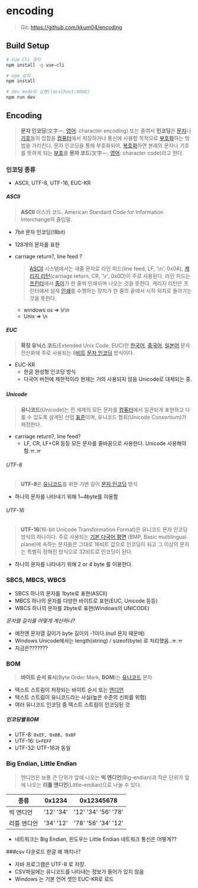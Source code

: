 #  encoding

> Git: https://github.com/kkum04/encoding

## Build Setup

``` bash
# Vue Cli 설치
npm install -g vue-cli

# npm 설치
npm install

# dev mode로 실행(localhost:8080)
npm run dev
```

## Encoding

> **문자 인코딩**(文字―, [영어](https://ko.wikipedia.org/wiki/%EC%98%81%EC%96%B4): character encoding) 또는 줄여서 **인코딩**은 [문자](https://ko.wikipedia.org/wiki/%EB%AC%B8%EC%9E%90)나 [기호](https://ko.wikipedia.org/wiki/%EA%B8%B0%ED%98%B8)들의 집합을 [컴퓨터](https://ko.wikipedia.org/wiki/%EC%BB%B4%ED%93%A8%ED%84%B0)에서 저장하거나 통신에 사용할 목적으로 [부호화](https://ko.wikipedia.org/wiki/%EB%B6%80%ED%98%B8%ED%99%94)하는 방법을 가리킨다. 문자 인코딩을 통해 부호화되어, [복호화](https://ko.wikipedia.org/wiki/%EB%B3%B5%ED%98%B8%ED%99%94)하면 본래의 문자나 기호를 뜻하게 되는 [부호](https://ko.wikipedia.org/wiki/%EB%B6%80%ED%98%B8_(%EC%A0%95%EB%B3%B4))를 **문자 코드**(文字―, [영어](https://ko.wikipedia.org/wiki/%EC%98%81%EC%96%B4): character code)라고 한다.



### 인코딩 종류

- ASCII, UTF-8, UTF-16, EUC-KR

##### ASCII

> **ASCII** 아스키 코드. American Standard Code for Information Interchange의 줄임말.

- 7bit 문자 인코딩(!8bit)

- 128개의 문자를 표현

- carriage return?, line feed ?

  > [ASCII](https://ko.wikipedia.org/wiki/ASCII) 시스템에서는 새줄 문자로 라인 피드(line feed, LF, '\n', 0x0A), [캐리지 리턴](https://ko.wikipedia.org/wiki/%EC%BA%90%EB%A6%AC%EC%A7%80_%EB%A6%AC%ED%84%B4)(carriage return, CR, '\r', 0x0D)이 주로 사용된다. 라인 피드는 [프린터](https://ko.wikipedia.org/wiki/%ED%94%84%EB%A6%B0%ED%84%B0)에서 [종이](https://ko.wikipedia.org/wiki/%EC%A2%85%EC%9D%B4)가 한 줄씩 인쇄되며 나오는 것을 뜻한다. 캐리지 리턴은 프린터에서 실제 [인쇄](https://ko.wikipedia.org/wiki/%EC%9D%B8%EC%87%84)를 수행하는 장치가 한 줄의 끝에서 시작 위치로 돌아가는 것을 뜻한다. 

  - windows os => \r\n 
  - Unix => \n

##### EUC

> **확장 유닉스 코드**(Extended Unix Code, EUC)란 [한국어](https://ko.wikipedia.org/wiki/%ED%95%9C%EA%B5%AD%EC%96%B4), [중국어](https://ko.wikipedia.org/wiki/%EC%A4%91%EA%B5%AD%EC%96%B4), [일본어](https://ko.wikipedia.org/wiki/%EC%9D%BC%EB%B3%B8%EC%96%B4) 문자 전산화에 주로 사용되는 8[비트](https://ko.wikipedia.org/wiki/%EB%B9%84%ED%8A%B8) [문자 인코딩](https://ko.wikipedia.org/wiki/%EB%AC%B8%EC%9E%90_%EC%9D%B8%EC%BD%94%EB%94%A9) 방식이다.

- EUC-KR
  - 한글 완성형 인코딩 방식
  - 다국어 버전에 제한적이라 현재는 거의 사용되지 않음 Unicode로 대체되는 중.

### 

 ##### Unicode

> **유니코드**(Unicode)는 전 세계의 모든 문자를 [컴퓨터](https://ko.wikipedia.org/wiki/%EC%BB%B4%ED%93%A8%ED%84%B0)에서 일관되게 표현하고 다룰 수 있도록 설계된 산업 [표준](https://ko.wikipedia.org/wiki/%ED%91%9C%EC%A4%80)이며, 유니코드 협회(Unicode Consortium)가 제정한다. 

- carriage return?, line feed?
  - LF, CR, LF+CR 등등 모든 문자를 줄바꿈으로 사용한다. Unicode 사용해야 함.ㅠ.ㅠ

###### UTF-8

> **UTF-8**은 [유니코드](https://ko.wikipedia.org/wiki/%EC%9C%A0%EB%8B%88%EC%BD%94%EB%93%9C)를 위한 가변 길이 [문자 인코딩](https://ko.wikipedia.org/wiki/%EB%AC%B8%EC%9E%90_%EC%9D%B8%EC%BD%94%EB%94%A9) 방식

- 하나의 문자를 나타내기 위해 1~4byte를 이용함



###### UTF-16

> **UTF-16**(16-bit Unicode Transformation Format)은 유니코드 문자 인코딩 방식의 하나이다. 주로 사용되는 [기본 다국어 평면](https://ko.wikipedia.org/wiki/%EA%B8%B0%EB%B3%B8_%EB%8B%A4%EA%B5%AD%EC%96%B4_%ED%8F%89%EB%A9%B4) (BMP, Basic multilingual plane)에 속하는 문자들은 그대로 16비트 값으로 인코딩이 되고 그 이상의 문자는 특별히 정해진 방식으로 32비트로 인코딩이 된다.

- 하나의 문자를 나타내기 위해 2 or 4 byte 를 이용한다.





### SBCS, MBCS, WBCS

- SBCS 하나의 문자를 1byte로 표현(ASCII)
- MBCS 하나의 문자를 다양한 바이트로 표현(EUC, Unicode 등등)
- WBCS 하나의 문자를 2byte로 표현(Windows의 UNICODE)



*문자열 길이를 어떻게 계산하나?*

- 예전엔 문자열 길이가 byte 길이의 -1이다.(null 문자 때문에)
- Windows Unicode에서는  length(string) / sizeof(byte) 로 처리했음..ㅠ.ㅠ
- 지금은??????? 



### BOM

> **바이트 순서 표시**(Byte Order Mark, **BOM**)는 [유니코드](https://ko.wikipedia.org/wiki/%EC%9C%A0%EB%8B%88%EC%BD%94%EB%93%9C) 문자

- 텍스트 스트림이 저장되는 바이트 순서 또는 [엔디언](https://ko.wikipedia.org/wiki/%EC%97%94%EB%94%94%EC%96%B8)
- 텍스트 스트림이 유니코드라는 사실(높은 수준의 신뢰를 위함)
- 여러 유니코드 인코딩 중 텍스트 스트림이 인코딩된 것

##### 인코딩별 BOM

- UTF-8: `0xEF, 0xBB, 0xBF`
- UTF-16: `U+FEFF`
- UTF-32: UTF-16과 동일



### Big Endian, Little Endian

> 엔디언은 보통 큰 단위가 앞에 나오는 **빅 엔디언**(Big-endian)과 작은 단위가 앞에 나오는 **리틀 엔디언**(Little-endian)으로 나눌 수 있다.

| 종류     | 0x1234    | 0x12345678          |
| ------ | --------- | ------------------- |
| 빅 엔디언  | '12' '34' | '12' '34' '56' '78' |
| 리틀 엔디언 | '34' '12' | '78' '56' '34' '12' |

- 네트워크는 Big Endian, 윈도우는 Little Endian 네트워크 통신은 어떻게??



###csv 다운로드 한글 왜 깨지나?

- 자바 프로그램은 UTF-8 로 저장.
- CSV파일에는 유니코드를 나타내는 정보가 들어가 있지 않음
- Windows 는 기본 언어 셋인 EUC-KR로 로드